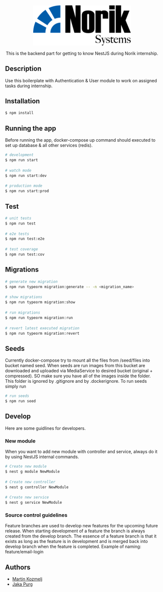 <p align="center">
  <img src="logo.png" width="320" alt="Norik" />
</p>
  
  <p align="center">This is the backend part for getting to know NestJS during Norik internship.</p>

## Description

Use this boilerplate with Authentication & User module to work on assigned tasks during internship.

## Installation

```bash
$ npm install
```
## Running the app
Before running the app, docker-compose up command should executed to set up database & all other services (redis).
```bash
# development
$ npm run start

# watch mode
$ npm run start:dev

# production mode
$ npm run start:prod
```

## Test

```bash
# unit tests
$ npm run test

# e2e tests
$ npm run test:e2e

# test coverage
$ npm run test:cov
```

## Migrations

```bash
# generate new migration
$ npm run typeorm migration:generate -- -n <migration_name>

# show migrations
$ npm run typeorm migration:show

# run migrations
$ npm run typeorm migration:run

# revert latest executed migration
$ npm run typeorm migration:revert
```

## Seeds

Currently docker-compose try to mount all the files from /seed/files into bucket named seed. When seeds are run images from this bucket are downloaded and uploaded via MediaService to desired bucket (original + compressed). SO make sure you have all of the images inside the folder. This folder is ignored by .gitignore and by .dockerignore.
To run seeds simply run

```bash
# run seeds
$ npm run seed
```

## Develop

Here are some guidlines for developers.

### New module

When you want to add new module with controller and service, always do it by using NestJS internal commands.

```bash
# Create new module
$ nest g module NewModule

# Create new controller
$ nest g controller NewModule

# Create new service
$ nest g service NewModule
```
### Source control guidelines

Feature branches are used to develop new features for the upcoming future release. When starting development of a feature the branch is always created from the develop branch. The essence of a feature branch is that it exists as long as the feature is in development and is merged back into develop branch when the feature is completed.
Example of naming: feature/email-login

## Authors

- [Martin Kozmelj](https://www.linkedin.com/in/martinkozmelj/)
- [Jaka Purg](https://www.linkedin.com/in/jaka-purg-9b25551a6/)